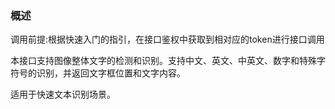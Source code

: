 ### 概述

​调用前提:根据快速入门的指引，在接口鉴权中获取到相对应的token进行接口调用

本接口支持图像整体文字的检测和识别。支持中文、英文、中英文、数字和特殊字符号的识别，并返回文字框位置和文字内容。

适用于快速文本识别场景。
